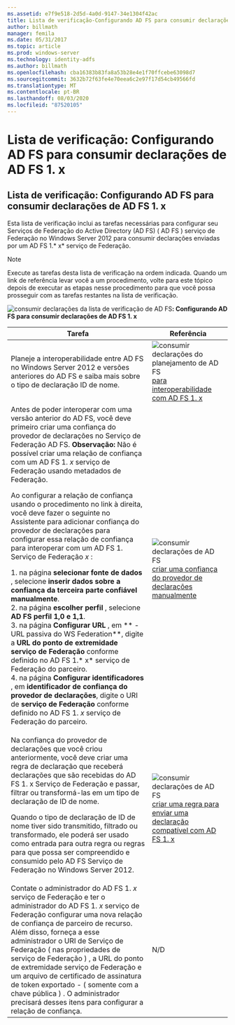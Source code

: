 ```yaml
---
ms.assetid: e7f9e518-2d5d-4a0d-9147-34e1304f42ac
title: Lista de verificação-Configurando AD FS para consumir declarações de AD FS 1. x
author: billmath
manager: femila
ms.date: 05/31/2017
ms.topic: article
ms.prod: windows-server
ms.technology: identity-adfs
ms.author: billmath
ms.openlocfilehash: cba16383b83fa8a53b28e4e1f70ffcebe63098d7
ms.sourcegitcommit: 3632b72f63fe4e70eea6c2e97f17d54cb49566fd
ms.translationtype: MT
ms.contentlocale: pt-BR
ms.lasthandoff: 08/03/2020
ms.locfileid: "87520105"
---
```

# <a name="checklist-configuring-ad-fs--to-consume-claims-from-ad-fs-1x"></a>Lista de verificação: Configurando AD FS para consumir declarações de AD FS 1. x


## <a name="checklist-configuring-ad-fs-to-consume-claims-from-adfs1x"></a>Lista de verificação: Configurando AD FS para consumir declarações de AD FS 1. x
Esta lista de verificação inclui as tarefas necessárias para configurar seu Serviços de Federação do Active Directory (AD FS) \( AD FS \) serviço de Federação no Windows Server 2012 para consumir declarações enviadas por um AD FS 1.* x* serviço de Federação.

> [!NOTE]
> Execute as tarefas desta lista de verificação na ordem indicada. Quando um link de referência levar você a um procedimento, volte para este tópico depois de executar as etapas nesse procedimento para que você possa prosseguir com as tarefas restantes na lista de verificação.

![consumir declarações da lista de verificação de AD FS](media/2b05dce3-938f-4168-9b8f-1f4398cbdb9b.gif)**: Configurando AD FS para consumir declarações de AD FS 1. x**

|Tarefa|Referência|
|--------|-------------|
|Planeje a interoperabilidade entre AD FS no Windows Server 2012 e versões anteriores do AD FS e saiba mais sobre o tipo de declaração ID de nome.|![consumir declarações do planejamento de AD FS](media/faa393df-4856-4431-9eda-4f4e5be72a90.gif)[para interoperabilidade com AD FS 1. x](/previous-versions/windows/it-pro/windows-server-2012-R2-and-2012/ff678040(v=ws.11))|
| Antes de poder interoperar com uma versão anterior do AD FS, você deve primeiro criar uma confiança do provedor de declarações no Serviço de Federação AD FS. **Observação:** Não é possível criar uma relação de confiança com um AD FS 1. *x* serviço de Federação usando metadados de Federação.<p>Ao configurar a relação de confiança usando o procedimento no link à direita, você deve fazer o seguinte no Assistente para adicionar confiança do provedor de declarações para configurar essa relação de confiança para interoperar com um AD FS 1. Serviço de Federação *x* :<p>1. na página **selecionar fonte de dados** , selecione **inserir dados sobre a confiança da terceira parte confiável manualmente**.<br />2. na página **escolher perfil** , selecione **AD FS perfil 1,0 e 1,1**.<br />3. na página **Configurar URL** , em ** \- URL passiva do WS Federation**, digite a **URL do ponto de extremidade serviço de Federação** conforme definido no AD FS 1.* x* serviço de Federação do parceiro.<br />4. na página **Configurar identificadores** , em **identificador de confiança do provedor de declarações**, digite o URI de **serviço de Federação** conforme definido no AD FS 1. *x* serviço de Federação do parceiro.|![consumir declarações de AD FS](media/faa393df-4856-4431-9eda-4f4e5be72a90.gif)[criar uma confiança do provedor de declarações manualmente](../../ad-fs/operations/Create-a-Claims-Provider-Trust.md)|
| Na confiança do provedor de declarações que você criou anteriormente, você deve criar uma regra de declaração que receberá declarações que são recebidas do AD FS 1. x Serviço de Federação e passar, filtrar ou transformá-las em um tipo de declaração de ID de nome.<p>Quando o tipo de declaração de ID de nome tiver sido transmitido, filtrado ou transformado, ele poderá ser usado como entrada para outra regra ou regras para que possa ser compreendido e consumido pelo AD FS Serviço de Federação no Windows Server 2012.|![consumir declarações de AD FS](media/faa393df-4856-4431-9eda-4f4e5be72a90.gif)[criar uma regra para enviar uma declaração compatível com AD FS 1. x](../../ad-fs/operations/Create-a-Rule-to-Send-an-AD-FS-1x-Compatible-Claim.md)|
| Contate o administrador do AD FS 1. *x* serviço de Federação e ter o administrador do AD FS 1. *x* serviço de Federação configurar uma nova relação de confiança de parceiro de recurso. Além disso, forneça a esse administrador o URI de Serviço de Federação \( nas propriedades de serviço de Federação \) , a URL do ponto de extremidade serviço de Federação e um arquivo de certificado de assinatura de token exportado \- \( somente com a chave pública \) . O administrador precisará desses itens para configurar a relação de confiança.|N\/D|
